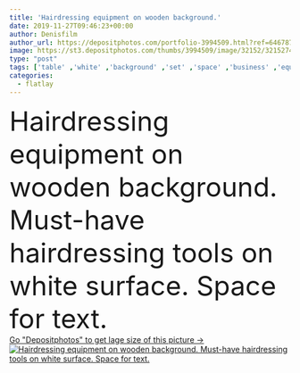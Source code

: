 ```yaml
---
title: 'Hairdressing equipment on wooden background.'
date: 2019-11-27T09:46:23+00:00
author: Denisfilm
author_url: https://depositphotos.com/portfolio-3994509.html?ref=64678756
image: https://st3.depositphotos.com/thumbs/3994509/image/32152/321527410/api_thumb_450.jpg?forcejpeg=true
type: "post"
tags: ['table' ,'white' ,'background' ,'set' ,'space' ,'business' ,'equipment' ,'shop' ,'female' ,'women' ,'beauty' ,'hair' ,'wooden' ,'male' ,'care' ,'electric' ,'instrument' ,'fashion' ,'accessory' ,'Men' ,'beard' ,'text' ,'stylish' ,'professional' ,'tool' ,'beautician' ,'brush' ,'comb' ,'makeup' ,'hygiene' ,'salon' ,'hairstyle' ,'surface' ,'haircut' ,'hairdresser' ,'scissors' ,'Grooming' ,'workplace' ,'Hairdressing' ,'Hairbrush' ,'barber' ,'styling' ,'stylist' ,'trimmer' ,'haircutter' ,'topview' ,'coiffeur' ,'musthave' ,'flatlay' ]
categories: 
  - flatlay
---
```

<div aling="center">
            <font size="60"> Hairdressing equipment on wooden background. Must-have hairdressing tools on white surface. Space for text.</font>   
</div>
<div>
    <a href='https://st3.depositphotos.com/thumbs/3994509/image/32152/321527410/api_thumb_450.jpg?forcejpeg=true?ref=64678756' target=_blank > Go "Depositphotos" to get lage size of this picture ->
        <img href='https://st3.depositphotos.com/thumbs/3994509/image/32152/321527410/api_thumb_450.jpg?forcejpeg=true?ref=64678756' src='https://st3.depositphotos.com/3994509/32152/i/950/depositphotos_321527410-stock-photo-hairdressing-equipment-on-wooden-background.jpg?forcejpeg=true' alt='Hairdressing equipment on wooden background. Must-have hairdressing tools on white surface. Space for text.' >
    </a>
</div>
